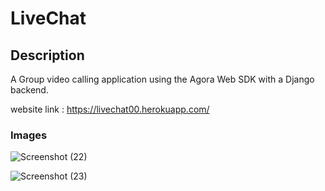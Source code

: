 # LiveChat

## Description 
A Group video calling application using the Agora Web SDK with a Django backend.

website link : https://livechat00.herokuapp.com/

### Images
![Screenshot (22)](https://user-images.githubusercontent.com/75019244/181027097-26456b49-565f-4c68-b9c4-2d017f297c0c.png)

![Screenshot (23)](https://user-images.githubusercontent.com/75019244/181027118-2bb72dd2-d46d-47d8-840a-1c9604f7da02.png)
